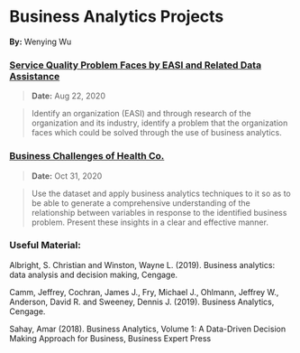 # Business Analytics Projects
**By:** Wenying Wu


### [Service Quality Problem Faces by EASI and Related Data Assistance](https://github.com/Wenying-Wu/Business-Analytics-Projects/blob/main/Service%20Quality%20Problem%20Faces%20by%20EASI%20and%20Related%20Data%20Assistance.md)

> **Date:** Aug 22, 2020

> Identify an organization (EASI) and through research of the organization and its industry, identify a problem that the organization faces which could be solved through the use of business analytics.



### [Business Challenges of Health Co.](https://github.com/Wenying-Wu/Business-Analytics-Projects/blob/main/Business%20Challenges%20of%20Health%20Co.mp4)
> **Date:** Oct 31, 2020

> Use the dataset and apply business analytics techniques to it so as to be able to generate
a comprehensive understanding of the relationship between variables in response to the identified
business problem. Present these insights in a clear and effective manner.


### Useful Material:
Albright, S. Christian and Winston, Wayne L. (2019). Business analytics: data analysis and decision making, Cengage.

Camm, Jeffrey, Cochran, James J., Fry, Michael J., Ohlmann, Jeffrey W., Anderson, David R. and Sweeney, Dennis J. (2019). Business Analytics, Cengage.

Sahay, Amar (2018). Business Analytics, Volume 1: A Data-Driven Decision Making Approach for Business, Business Expert Press
